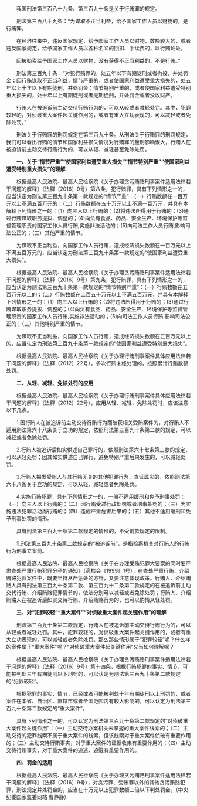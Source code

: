 　　我国刑法第三百八十九条、第三百九十条是关于行贿罪的规定。

　　刑法第三百八十九条：“为谋取不正当利益，给予国家工作人员以财物的，是行贿罪。

　　在经济往来中，违反国家规定，给予国家工作人员以财物，数额较大的，或者违反国家规定，给予国家工作人员以各种名义的回扣、手续费的，以行贿论处。

　　因被勒索给予国家工作人员以财物，没有获得不正当利益的，不是行贿。”

　　刑法第三百九十条：“对犯行贿罪的，处五年以下有期徒刑或者拘役，并处罚金；因行贿谋取不正当利益，情节严重的，或者使国家利益遭受重大损失的，处五年以上十年以下有期徒刑，并处罚金；情节特别严重的，或者使国家利益遭受特别重大损失的，处十年以上有期徒刑或者无期徒刑，并处罚金或者没收财产。

　　行贿人在被追诉前主动交待行贿行为的，可以从轻或者减轻处罚。其中，犯罪较轻的，对侦破重大案件起关键作用的，或者有重大立功表现的，可以减轻或者免除处罚。”

　　刑法关于行贿罪的刑罚规定在第三百九十条。从刑法关于行贿罪的刑罚规定，我们可以看出行贿的情节和国家利益损失情况对行贿罪的量刑影响很大，行贿人在被追诉前主动交待行贿行为的，可以从轻、减轻甚至免除处罚。

　　**一、关于“情节严重”“使国家利益遭受重大损失”“情节特别严重”“使国家利益遭受特别重大损失”的理解**

　　根据最高人民法院、最高人民检察院《关于办理贪污贿赂刑事案件适用法律若干问题的解释》（法释〔2016〕9号）第八条，犯行贿罪，具有下列情形之一的，应当认定为刑法第三百九十条第一款规定的“情节严重”：（一）行贿数额在一百万元以上不满五百万元的；（二）行贿数额在五十万元以上不满一百万元，并具有本解释下列情形之一的：（1）向三人以上行贿的；(2)将违法所得用于行贿的；(3)通过行贿谋取职务提拔、调整的；(4)向负有食品、药品、安全生产、环境保护等监督管理职责的国家工作人员行贿,实施非法活动的；(5)向司法工作人员行贿,影响司法公正的；（三）其他严重的情节。

　　为谋取不正当利益，向国家工作人员行贿，造成经济损失数额在一百万元以上不满五百万元的，应当认定为刑法第三百九十条第一款规定的“使国家利益遭受重大损失”。

　　根据最高人民法院、最高人民检察院《关于办理贪污贿赂刑事案件适用法律若干问题的解释》（法释〔2016〕9号）第九条，犯行贿罪，具有下列情形之一的，应当认定为刑法第三百九十条第一款规定的“情节特别严重”：（一）行贿数额在五百万元以上的；（二）行贿数额在二百五十万元以上不满五百万元，并具有本解释下列情形之一的：（1）向三人以上行贿的；(2)将违法所得用于行贿的；(3)通过行贿谋取职务提拔、调整的；(4)向负有食品、药品、安全生产、环境保护等监督管理职责的国家工作人员行贿,实施非法活动的；(5)向司法工作人员行贿,影响司法公正的；（三）其他特别严重的情节。

　　为谋取不正当利益，向国家工作人员行贿，造成经济损失数额在五百万元以上的，应当认定为刑法第三百九十条第一款规定的“使国家利益遭受特别重大损失”。

　　根据最高人民法院、最高人民检察院《关于办理行贿刑事案件具体应用法律若干问题的解释》（法释〔2012〕22号），多次行贿未经处理的，按照累计行贿数额处罚。

　　**二、从轻、减轻、免除处罚的应用**

　　根据最高人民法院、最高人民检察院《关于办理行贿刑事案件具体应用法律若干问题的解释》（法释〔2012〕22号），应用从轻、减轻、免除处罚时，应该注意以下几点。

　　1.因行贿人在被追诉前主动交待行贿行为而破获相关受贿案件的，对行贿人不适用刑法第六十八条关于立功的规定，依照刑法第三百九十条第二款的规定，可以减轻或者免除处罚。

　　2.行贿人被追诉后如实供述自己罪行的，依照刑法第六十七条第三款的规定，可以从轻处罚；因其如实供述自己罪行，避免特别严重后果发生的，可以减轻处罚。

　　3.行贿人揭发受贿人与其行贿无关的其他犯罪行为，查证属实的，依照刑法第六十八条关于立功的规定，可以从轻、减轻或者免除处罚。

　　4.实施行贿犯罪，具有下列情形之一的，一般不适用缓刑和免予刑事处罚：（一）向三人以上行贿的；（二）因行贿受过行政处罚或者刑事处罚的；（三）为实施违法犯罪活动而行贿的；（四）造成严重危害后果的；（五）其他不适用缓刑和免予刑事处罚的情形。

　　具有刑法第三百九十条第二款规定的情形的，不受前款规定的限制。

　　5.刑法第三百九十条第二款规定的“被追诉前”，是指检察机关对行贿人的行贿行为刑事立案前。

　　根据最高人民法院、最高人民检察院《关于在办理受贿犯罪大要案的同时要严肃查处严重行贿犯罪分子的通知》（高检会〔1999〕1号），在查处严重行贿、介绍贿赂犯罪案件中，既要坚持从严惩处的方针，又要注意体现政策。行贿人、介绍贿赂人具有刑法第三百九十条第二款、第三百九十二条第二款规定的在被追诉前主动交代行贿、介绍贿赂犯罪情节的，依法分别可以减轻或者免除处罚；行贿人、介绍贿赂人在被追诉后如实交待行贿、介绍贿赂行为的，也可以酌情从轻处罚。

　　**三、对“犯罪较轻”“重大案件”“对侦破重大案件起关键作用”的理解**

　　刑法第三百九十条第二款规定，行贿人在被追诉前主动交待行贿行为的，可以从轻或者减轻处罚。其中，犯罪较轻的，对侦破重大案件起关键作用的，或者有重大立功表现的，可以减轻或者免除处罚。那么那些情形属于“犯罪较轻”呢？什么样的案件属于“重大案件”呢？“对侦破重大案件起关键作用”又当如何理解呢？

　　根据最高人民法院、最高人民检察院《关于办理贪污贿赂刑事案件适用法律若干问题的解释》（法释〔2016〕9号）第十四条，根据行贿犯罪的事实、情节，可能被判处三年有期徒刑以下刑罚的，可以认定为刑法第三百九十条第二款规定的“犯罪较轻”。

　　根据犯罪的事实、情节，已经或者可能被判处十年有期徒刑以上刑罚的，或者案件在本省、自治区、直辖市或者全国范围内有较大影响的，可以认定为刑法第三百九十条第二款规定的“重大案件”。

　　具有下列情形之一的，可以认定为刑法第三百九十条第二款规定的“对侦破重大案件起关键作用”：（一）主动交待办案机关未掌握的重大案件线索的；（二）主动交待的犯罪线索不属于重大案件的线索，但该线索对于重大案件侦破有重要作用的；（三）主动交待行贿事实，对于重大案件的证据收集有重要作用的；（四）主动交待行贿事实，对于重大案件的追逃、追赃有重要作用的。

　　**四、罚金的适用**

　　根据最高人民法院、最高人民检察院《关于办理贪污贿赂刑事案件适用法律若干问题的解释》（法释〔2016〕9号），对贪污罪、受贿罪以外的其他贪污贿赂犯罪，刑法规定并处罚金的，应当在十万元以上犯罪数额二倍以下判处罚金。（中央纪委国家监委网站 曹静静）